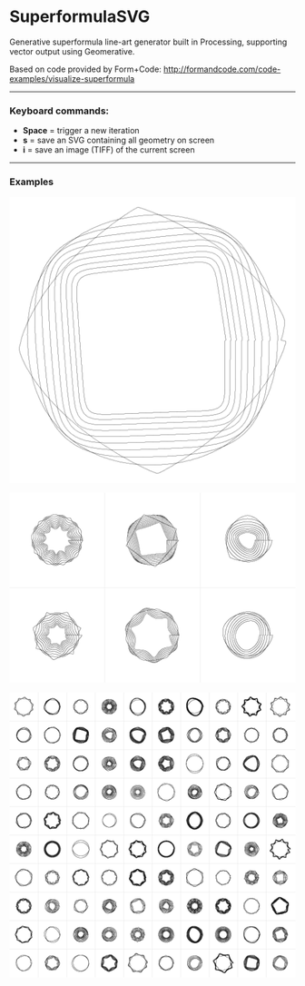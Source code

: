 # SuperformulaSVG

Generative superformula line-art generator built in Processing, supporting vector output using Geomerative.

Based on code provided by Form+Code: http://formandcode.com/code-examples/visualize-superformula

---

### Keyboard commands:
* __Space__ = trigger a new iteration
* __s__ = save an SVG containing all geometry on screen
* __i__ = save an image (TIFF) of the current screen

---

### Examples

![Single drawing](images/superformula-10589.png)

![Three columns, two rows](images/superformula-105510.png)

![Lots of rows and columns](images/superformula-105523.png)
